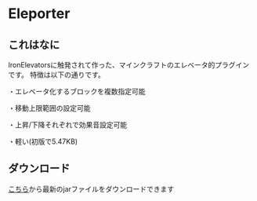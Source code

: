 # Eleporter

## これはなに

IronElevatorsに触発されて作った、マインクラフトのエレベータ的プラグインです。
特徴は以下の通りです。

・エレベータ化するブロックを複数指定可能

・移動上限範囲の設定可能

・上昇/下降それぞれで効果音設定可能

・軽い(初版で5.47KB)

## ダウンロード

[こちら](https://github.com/nuIlpointer/Eleporter/releases)から最新のjarファイルをダウンロードできます
